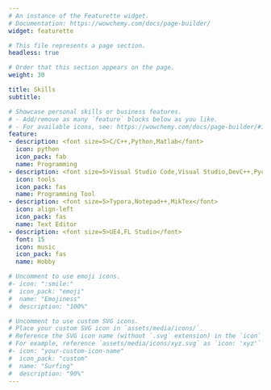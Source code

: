 ```yaml
---
# An instance of the Featurette widget.
# Documentation: https://wowchemy.com/docs/page-builder/
widget: featurette

# This file represents a page section.
headless: true

# Order that this section appears on the page.
weight: 30

title: Skills
subtitle:

# Showcase personal skills or business features.
# - Add/remove as many `feature` blocks below as you like.
# - For available icons, see: https://wowchemy.com/docs/page-builder/#icons
feature:
- description: <font size=5>C/C++,Python,Matlab</font>
  icon: python
  icon_pack: fab
  name: Programming
- description: <font size=5>Visual Studio Code,Visual Studio,DevC++,Pycharm,QT Creator</font>
  icon: tools
  icon_pack: fas
  name: Programming Tool
- description: <font size=5>Typora,Notepad++,MikTex</font>
  icon: align-left
  icon_pack: fas
  name: Text Editor
- description: <font size=5>UE4,FL Studio</font>
  font: 15
  icon: music
  icon_pack: fas
  name: Hobby

# Uncomment to use emoji icons.
#- icon: ":smile:"
#  icon_pack: "emoji"
#  name: "Emojiness"
#  description: "100%"  

# Uncomment to use custom SVG icons.
# Place your custom SVG icon in `assets/media/icons/`.
# Reference the SVG icon name (without `.svg` extension) in the `icon` field.
# For example, reference `assets/media/icons/xyz.svg` as `icon: 'xyz'`
#- icon: "your-custom-icon-name"
#  icon_pack: "custom"
#  name: "Surfing"
#  description: "90%"
---
```

